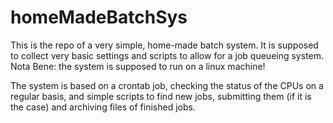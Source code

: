 # homeMadeBatchSys
This is the repo of a very simple, home-made batch system.
It is supposed to collect very basic settings and scripts to allow for a job queueing system.
Nota Bene: the system is supposed to run on a linux machine!

The system is based on a crontab job, checking the status of the CPUs on a regular basis, and simple scripts to find new jobs, submitting them (if it is the case) and archiving files of finished jobs.
